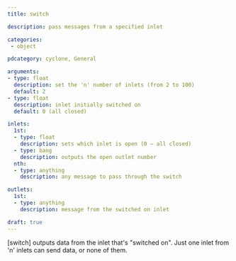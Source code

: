 ```yaml
---
title: switch

description: pass messages from a specified inlet

categories:
 - object

pdcategory: cyclone, General

arguments:
- type: float
  description: set the 'n' number of inlets (from 2 to 100)
  default: 2
- type: float
  description: inlet initially switched on 
  default: 0 (all closed)

inlets:
  1st:
  - type: float
    description: sets which inlet is open (0 — all closed)
  - type: bang
    description: outputs the open outlet number
  nth:
  - type: anything
    description: any message to pass through the switch

outlets:
  1st:
  - type: anything
    description: message from the switched on inlet

draft: true
---
```


[switch] outputs data from the inlet that's "switched on". Just one inlet from 'n' inlets can send data, or none of them.
